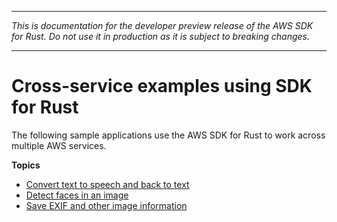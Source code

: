 --------

 *This is documentation for the developer preview release of the AWS SDK for Rust\. Do not use it in production as it is subject to breaking changes\.* 

--------

# Cross\-service examples using SDK for Rust<a name="rust_code_examples_cross_service"></a>

The following sample applications use the AWS SDK for Rust to work across multiple AWS services\.

**Topics**
+ [Convert text to speech and back to text](cross_Telephone_rust_topic.md)
+ [Detect faces in an image](cross_DetectFaces_rust_topic.md)
+ [Save EXIF and other image information](cross_DetectLabels_rust_topic.md)